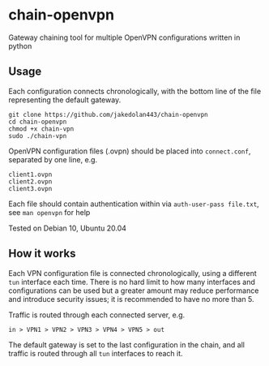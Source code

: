 # chain-openvpn

Gateway chaining tool for multiple OpenVPN configurations written in python

## Usage 

Each configuration connects chronologically, with the bottom line of the file representing the default gateway.
```
git clone https://github.com/jakedolan443/chain-openvpn
cd chain-openvpn
chmod +x chain-vpn
sudo ./chain-vpn
```
OpenVPN configuration files (.ovpn) should be placed into `connect.conf`, separated by one line, e.g.
```
client1.ovpn
client2.ovpn
client3.ovpn
```
Each file should contain authentication within via `auth-user-pass file.txt`, see `man openvpn` for help

Tested on Debian 10, Ubuntu 20.04

## How it works

Each VPN configuration file is connected chronologically, using a different `tun` interface each time. There is no hard limit to how many interfaces and configurations can be used but a greater amount may reduce performance and introduce security issues; it is recommended to have no more than 5.

Traffic is routed through each connected server, e.g.

`in > VPN1 > VPN2 > VPN3 > VPN4 > VPN5 > out`

The default gateway is set to the last configuration in the chain, and all traffic is routed through all `tun` interfaces to reach it.

